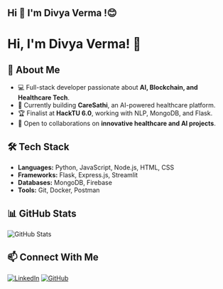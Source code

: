 ##                                                                                     Hi 👋 I'm Divya Verma !😊

# Hi, I'm Divya Verma! 👋

## 🚀 About Me
- 💻 Full-stack developer passionate about **AI, Blockchain, and Healthcare Tech**.
- 🔬 Currently building **CareSathi**, an AI-powered healthcare platform.
- 🏆 Finalist at **HackTU 6.0**, working with NLP, MongoDB, and Flask.
- 🤝 Open to collaborations on **innovative healthcare and AI projects**.

## 🛠 Tech Stack
- **Languages:** Python, JavaScript, Node.js, HTML, CSS
- **Frameworks:** Flask, Express.js, Streamlit
- **Databases:** MongoDB, Firebase
- **Tools:** Git, Docker, Postman

## 📊 GitHub Stats
![GitHub Stats](https://github-readme-stats.vercel.app/api?username=div9ya&show_icons=true&theme=radical)

## 📫 Connect With Me
[![LinkedIn](https://img.shields.io/badge/LinkedIn-0077B5?style=for-the-badge&logo=linkedin&logoColor=white)](https://linkedin.com/in/yourprofile)
[![GitHub](https://img.shields.io/badge/GitHub-100000?style=for-the-badge&logo=github&logoColor=white)](https://github.com/div9ya)
